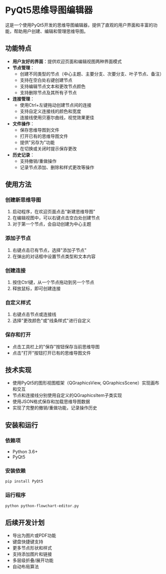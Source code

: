 # PyQt5思维导图编辑器

这是一个使用PyQt5开发的思维导图编辑器，提供了直观的用户界面和丰富的功能，帮助用户创建、编辑和管理思维导图。

## 功能特点

- **用户友好的界面**：提供欢迎页面和编辑视图两种界面模式
- **节点管理**：
  - 创建不同类型的节点（中心主题、主要分支、次要分支、叶子节点、备注）
  - 支持在空白处右键创建节点
  - 支持编辑节点文本和更改节点颜色
  - 支持删除节点及其所有子节点
- **连接管理**：
  - 使用Ctrl+左键拖动创建节点间的连接
  - 支持自定义连接线的颜色和宽度
  - 连接线使用贝塞尔曲线，视觉效果更佳
- **文件操作**：
  - 保存思维导图到文件
  - 打开已有的思维导图文件
  - 提供"另存为"功能
  - 在切换或关闭时提示保存更改
- **历史记录**：
  - 支持撤销/重做操作
  - 记录节点添加、删除和样式更改等操作

## 使用方法

### 创建新思维导图
1. 启动程序，在欢迎页面点击"新建思维导图"
2. 在编辑视图中，可以右键点击空白处创建节点
3. 对于第一个节点，会自动创建为中心主题

### 添加子节点
1. 右键点击已有节点，选择"添加子节点"
2. 在弹出的对话框中设置节点类型和文本内容

### 创建连接
1. 按住Ctrl键，从一个节点拖动到另一个节点
2. 释放鼠标，即可创建连接

### 自定义样式
1. 右键点击节点或连接线
2. 选择"更改颜色"或"线条样式"进行自定义

### 保存和打开
- 点击工具栏上的"保存"按钮保存当前思维导图
- 点击"打开"按钮打开已有的思维导图文件

## 技术实现

- 使用PyQt5的图形视图框架（QGraphicsView, QGraphicsScene）实现画布和交互
- 节点和连接线分别使用自定义的QGraphicsItem子类实现
- 使用JSON格式保存和加载思维导图数据
- 实现了完整的撤销/重做功能，记录操作历史

## 安装和运行

### 依赖项
- Python 3.6+
- PyQt5

### 安装依赖
```bash
pip install PyQt5
```

### 运行程序
```bash
python python-flowchart-editor.py
```

## 后续开发计划

- 导出为图片或PDF功能
- 键盘快捷键支持
- 更多节点形状和样式
- 支持添加图片和链接
- 多层级折叠/展开功能
- 自动布局算法
